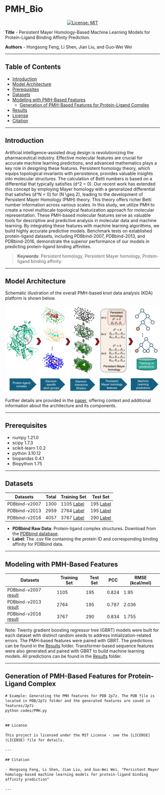 # PMH_Bio

<div align='center'>
 
<!-- [![preprint](https://img.shields.io/static/v1?label=arXiv&message=2310.12508&color=B31B1B)](https://www.google.com/) -->
[![License: MIT](https://img.shields.io/badge/License-MIT-yellow.svg)](https://opensource.org/licenses/MIT)

</div>

**Title** - Persistent Mayer Homology-Based Machine Learning Models for Protein-Ligand Binding Affinity Prediction.

**Authors** - Hongsong Feng, Li Shen, Jian Liu, and Guo-Wei Wei

---

## Table of Contents

- [Introduction](#introduction)
- [Model Architecture](#model-architecture)
- [Prerequisites](#prerequisites)
- [Datasets](#datasets)
- [Modeling with PMH-Based Features](#modeling-with-pmh-based-features)
    - [Generation of PMH-Based Features for Protein-Ligand Complex](#generation-of-pmh-based-features-for-protein-ligand-complex)
- [Results](#results)
- [License](#license)
- [Citation](#citation)

---

## Introduction

Artificial intelligence-assisted drug design is revolutionizing the pharmaceutical industry. Effective molecular features are crucial for accurate machine learning predictions, and advanced mathematics plays a key role in designing these features. Persistent homology theory, which equips topological invariants with persistence, provides valuable insights into molecular structures. The calculation of Betti numbers is based on a differential that typically satisfies \(d^2 = 0\). Our recent work has extended this concept by employing Mayer homology with a generalized differential that satisfies \(d^N = 0\) for \(N \geq 2\), leading to the development of Persistent Mayer Homology (PMH) theory. This theory offers richer Betti number information across various scales. In this study, we utilize PMH to create a novel multiscale topological featurization approach for molecular representation. These PMH-based molecular features serve as valuable tools for descriptive and predictive analysis in molecular data and machine learning. By integrating these features with machine learning algorithms, we build highly accurate predictive models. Benchmark tests on established protein-ligand datasets, including PDBbind-2007, PDBbind-2013, and PDBbind-2016, demonstrate the superior performance of our models in predicting protein-ligand binding affinities.

> **Keywords**: Persistent homology, Persistent Mayer homology, Protein-ligand binding affinity.

---

## Model Architecture

Schematic illustration of the overall PMH-based knot data analysis (KDA) platform is shown below.

![Model Architecture](figures/PMH-concept.png)

Further details are provided in the [paper](https://github.com/WeilabMSU/PMH_Bio), offering context and additional information about the architecture and its components.

---

## Prerequisites

- numpy                     1.21.0
- scipy                     1.7.3
- scikit-learn              1.0.2
- python                    3.10.12
- biopandas                 0.4.1
- Biopython                 1.75

---

## Datasets

| Datasets                | Total | Training Set                 | Test Set                                             |
|-------------------------|-------|------------------------------|------------------------------------------------------|
| PDBbind-v2007           | 1300  | 1105 [Label](https://weilab.math.msu.edu/Downloads/mGLI-KDA/PDBbind.zip) | 195 [Label](https://weilab.math.msu.edu/Downloads/mGLI-KDA/PDBbind.zip) |
| PDBbind-v2013           | 2959  | 2764 [Label](https://weilab.math.msu.edu/Downloads/mGLI-KDA/PDBbind.zip) | 195 [Label](https://weilab.math.msu.edu/Downloads/mGLI-KDA/PDBbind.zip) |
| PDBbind-v2016           | 4057  | 3767 [Label](https://weilab.math.msu.edu/Downloads/mGLI-KDA/PDBbind.zip) | 290 [Label](https://weilab.math.msu.edu/Downloads/mGLI-KDA/PDBbind.zip) |

- **PDBbind Raw Data**: Protein-ligand complex structures. Download from the [PDBbind database](http://www.pdbbind.org.cn/).
- **Label**: The .csv file containing the protein ID and corresponding binding affinity for PDBbind data.

---

## Modeling with PMH-Based Features

| Datasets               | Training Set | Test Set | PCC  | RMSE (kcal/mol) |
|------------------------|--------------|----------|------|------------------|
| PDBbind-v2007 [result](./Results) | 1105         | 195      | 0.824 | 1.95 |
| PDBbind-v2013 [result](./Results) | 2764         | 195      | 0.787 | 2.036|
| PDBbind-v2016 [result](./Results) | 3767         | 290      | 0.834 | 1.755|

Note: Twenty gradient boosting regressor tree (GBRT) models were built for each dataset with distinct random seeds to address initialization-related errors. The PMH-based features were paired with GBRT. The predictions can be found in the [Results](./Results) folder. Transformer-based sequence features were also generated and paired with GBRT to build machine learning models. All predictions can be found in the [Results](./Results) folder.

---

## Generation of PMH-Based Features for Protein-Ligand Complex

```shell
# Example: Generating the PMH features for PDB 2p7z. The PDB file is located in PDB/2p7z folder and the generated features are saved in features/2p7z
python codes/PMH.py


## License

This project is licensed under the MIT License - see the [LICENSE](LICENSE) file for details.

---

## Citation

- Hongsong Feng, Li Shen, Jian Liu, and Guo-Wei Wei, "Persistent Mayer homology-based machine learning models for protein-ligand binding affinity prediction"

---
